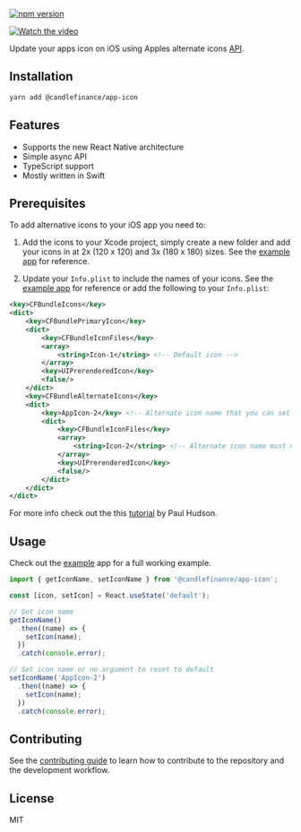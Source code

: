 [![npm version](https://badge.fury.io/js/%40candlefinance%2Fapp-icon.svg)](https://badge.fury.io/js/%40candlefinance%2Fapp-icon)

[![Watch the video](https://user-images.githubusercontent.com/12258850/226728986-8dd2eb97-481d-4283-a494-b976ceb1e87c.png)](https://user-images.githubusercontent.com/12258850/226728492-56087703-e9ff-4e59-9b2b-7a37399b5809.mp4)

Update your apps icon on iOS using Apples alternate icons [API](https://developer.apple.com/documentation/uikit/uiapplication/2806818-setalternateiconname).

## Installation

```sh
yarn add @candlefinance/app-icon
```

## Features

- Supports the new React Native architecture
- Simple async API
- TypeScript support
- Mostly written in Swift

## Prerequisites

To add alternative icons to your iOS app you need to:

1. Add the icons to your Xcode project, simply create a new folder and add your icons in at 2x (120 x 120) and 3x (180 x 180) sizes. See the [example app](./example/ios/AppIcons) for reference.

2. Update your `Info.plist` to include the names of your icons. See the [example app](./example/ios/AppIconExample/Info.plist) for reference or add the following to your `Info.plist`:

```xml
<key>CFBundleIcons</key>
<dict>
    <key>CFBundlePrimaryIcon</key>
    <dict>
        <key>CFBundleIconFiles</key>
        <array>
            <string>Icon-1</string> <!-- Default icon -->
        </array>
        <key>UIPrerenderedIcon</key>
        <false/>
    </dict>
    <key>CFBundleAlternateIcons</key>
    <dict>
        <key>AppIcon-2</key> <!-- Alternate icon name that you can set when calling the API below -->
        <dict>
            <key>CFBundleIconFiles</key>
            <array>
                <string>Icon-2</string> <!-- Alternate icon name must match the icon file name from first step -->
            </array>
            <key>UIPrerenderedIcon</key>
            <false/>
        </dict>
    </dict>
</dict>
```

For more info check out the this [tutorial](https://www.hackingwithswift.com/example-code/uikit/how-to-change-your-app-icon-dynamically-with-setalternateiconname) by Paul Hudson.

## Usage

Check out the [example](./example/src/index.tsx) app for a full working example.

```js
import { getIconName, setIconName } from '@candlefinance/app-icon';

const [icon, setIcon] = React.useState('default');

// Get icon name
getIconName()
  .then((name) => {
    setIcon(name);
  })
  .catch(console.error);

// Set icon name or no argument to reset to default
setIconName('AppIcon-2')
  .then((name) => {
    setIcon(name);
  })
  .catch(console.error);
```

## Contributing

See the [contributing guide](CONTRIBUTING.md) to learn how to contribute to the repository and the development workflow.

## License

MIT
